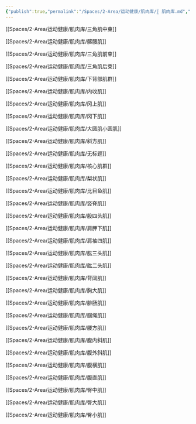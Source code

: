 ```yaml
---
{"publish":true,"permalink":"/Spaces/2-Area/运动健康/肌肉库/∑ 肌肉库.md","created":"2025-07-07","modified":"2025-07-09","published":"2025-07-29T23:24:26.598+08:00","cssclasses":""}
---
```



[[Spaces/2-Area/运动健康/肌肉库/三角肌中束]]

[[Spaces/2-Area/运动健康/肌肉库/髂腰肌]]

[[Spaces/2-Area/运动健康/肌肉库/三角肌前束]]

[[Spaces/2-Area/运动健康/肌肉库/三角肌后束]]

[[Spaces/2-Area/运动健康/肌肉库/下背部肌群]]

[[Spaces/2-Area/运动健康/肌肉库/内收肌]]

[[Spaces/2-Area/运动健康/肌肉库/冈上肌]]

[[Spaces/2-Area/运动健康/肌肉库/冈下肌]]

[[Spaces/2-Area/运动健康/肌肉库/大圆肌小圆肌]]

[[Spaces/2-Area/运动健康/肌肉库/斜方肌]]

[[Spaces/2-Area/运动健康/肌肉库/无标题]]

[[Spaces/2-Area/运动健康/肌肉库/核心肌群]]

[[Spaces/2-Area/运动健康/肌肉库/梨状肌]]

[[Spaces/2-Area/运动健康/肌肉库/比目鱼肌]]

[[Spaces/2-Area/运动健康/肌肉库/竖脊肌]]

[[Spaces/2-Area/运动健康/肌肉库/股四头肌]]

[[Spaces/2-Area/运动健康/肌肉库/肩胛下肌]]

[[Spaces/2-Area/运动健康/肌肉库/肩袖四肌]]

[[Spaces/2-Area/运动健康/肌肉库/肱三头肌]]

[[Spaces/2-Area/运动健康/肌肉库/肱二头肌]]

[[Spaces/2-Area/运动健康/肌肉库/背阔肌]]

[[Spaces/2-Area/运动健康/肌肉库/胸大肌]]

[[Spaces/2-Area/运动健康/肌肉库/腓肠肌]]

[[Spaces/2-Area/运动健康/肌肉库/腘绳肌]]

[[Spaces/2-Area/运动健康/肌肉库/腰方肌]]

[[Spaces/2-Area/运动健康/肌肉库/腹内斜肌]]

[[Spaces/2-Area/运动健康/肌肉库/腹外斜肌]]

[[Spaces/2-Area/运动健康/肌肉库/腹横肌]]

[[Spaces/2-Area/运动健康/肌肉库/腹直肌]]

[[Spaces/2-Area/运动健康/肌肉库/臀中肌]]

[[Spaces/2-Area/运动健康/肌肉库/臀大肌]]

[[Spaces/2-Area/运动健康/肌肉库/臀小肌]]
